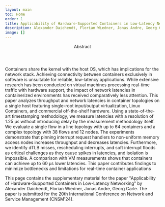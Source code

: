 ```yaml
---
layout: main
toc: Home
order: 1
title: Applicability of Hardware-Supported Containers in Low-Latency Networking
description: Alexander Daichendt, Florian Wiedner, Jonas Andre, Georg Carle
image: []
---
```


<article class="card">
  <header>Abstract</header>
  <div class="content">
    <p>
    Containers share the kernel with the host OS, which
    has implications for the network stack. Achieving connectivity
    between containers exclusively in software is unsuitable for
    reliable, low-latency applications. While extensive research has
    been conducted on virtual machines processing real-time traffic
    with hardware support, the impact of network latencies
    in containerized environments has received comparatively less
    attention. This paper analyzes throughput and network latencies
    in container topologies on a single host featuring single-root
    input/output virtualization, Linux Containers, and commercial
    off-the-shelf hardware. Using a state-of-the-art timestamping
    methodology, we measure latencies with a resolution of 1.25 µs
    without introducing delay by the measurement methodology
    itself. We evaluate a single flow in a line topology with up
    to 64 containers and a complex topology with 38 flows and
    12 nodes. The experiments demonstrate that pinning interrupt
    request handlers to non-uniform memory access nodes increases
    throughput and decreases latencies. Furthermore, we identify
    dTLB misses, rescheduling interrupts, and soft interrupt floods as
    critical challenges as they cause spikes in latencies, and isolation
    is impossible. A comparison with VM measurements shows that
    containers can achieve up to 60 µs lower latencies. This paper
    contributes findings to minimize bottlenecks and limitations for
    real-time container applications
    </p>
  </div>

</article>


<p class="content"> 
  This page contains the supplementary material for the paper "Applicability of Hardware-Supported Containers in Low-Latency Networking" by Alexander Daichendt, Florian Wiedner, Jonas Andre, Georg Carle. The paper is submitted for the 20th International Conference on Network and Service Management (CNSM'24).
</p>


<!-- <div class="accordion-box">
  <div class="accordion-box__title">
    Demo
  </div>
  <div class="accordion-box__content">
      <p>Lorem ipsum dolor sit amet, consectetuer adipiscing elit. Aenean commodo ligula eget dolor. Aenean massa. Cum sociis natoque penatibus et magnis dis parturient montes, nascetur ridiculus mus. Donec quam felis, ultricies nec, pellentesque eu, pretium quis, sem. Nulla consequat massa quis enim. Donec pede justo, fringilla vel, aliquet nec, vulputate eget, arcu. In enim justo, rhoncus ut, imperdiet a, venenatis vitae, justo.</p>
      <p>Nullam dictum felis eu pede mollis pretium. Integer tincidunt. Cras dapibus. Vivamus elementum semper nisi. Aenean vu</p>
  </div>
</div> -->
